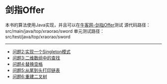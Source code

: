 # 剑指Offer
本书的算法使用Java实现，并且可以在[牛客网-剑指Offer](https://www.nowcoder.com/ta/coding-interviews?page=1)测试
源代码路径：src/main/java/top/xraorao/sword
单元测试路径：src/test/java/top/xraorao/sword

---
- [问题2:实现一个Singleton模式](./t2-实现Singleton模式.md)
- [问题3:二维数组中的查找](./t3-二维数组中的查找.md)
- [问题4:替换空格](./t4-替换空格.md)
- [问题5:从尾到头打印链表](./t5-从尾到头打印链表.md)
- [问题6:重建二叉树](./t6-重建二叉树.md)
